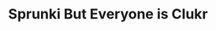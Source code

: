 ---
slug: sprunki-but-everyone-is-clukr
title: Sprunki But Everyone is Clukr
description: "Sprunki But Everyone is Clukr is an exciting online game. Play for free directly in your browser!"
icon: /images/popular_mods/Sprunki But Everyone is Clukr.png
url: https://wowtbc.net/sprunkin/everyone-clukr/index.html
previewImage: /images/popular_mods/Sprunki But Everyone is Clukr.png
type: popular mods

# SEO配置
seo:
  title: "Sprunki But Everyone is Clukr - Play Free Online Game | Fun Browser Games"
  description: "Sprunki But Everyone is Clukr - Play this fun online game for free in your browser. No download required!"
  ogImage: "/images/popular_mods/Sprunki But Everyone is Clukr.png"
  keywords: "sprunki-but-everyone-is-clukr, online game, browser game, free game, popular mods game, play online"

videoUrls:
  - https://www.youtube.com/embed/example1
  - https://www.youtube.com/embed/example2

whyPlay:
  title: "Why Play Sprunki But Everyone is Clukr?"
  items:
    - "Immersive Gameplay: Sprunki But Everyone is Clukr offers an engaging and immersive gaming experience that will keep you entertained for hours"
    - "Challenging Levels: Test your skills with increasingly difficult challenges and obstacles"
    - "Beautiful Graphics: Enjoy stunning visuals and smooth animations that bring the game world to life"
    - "Regular Updates: New content and features are added regularly to keep the game fresh and exciting"
    - "Free to Play: Experience all the fun without spending a penny"
    - "Community Features: Connect with other players, share strategies, and compete for high scores"
    - "Cross-Platform: Play on any device with a web browser, no downloads required"

features:
  title: "Key Features of Sprunki But Everyone is Clukr"
  image: "/images/popular_mods/Sprunki But Everyone is Clukr.png"
  items:
    - "Intuitive Controls: Easy to learn controls make Sprunki But Everyone is Clukr accessible for players of all skill levels"
    - "Multiple Game Modes: Enjoy various gameplay options that provide different challenges and experiences"
    - "Character Customization: Personalize your gaming experience with unique characters and items"
    - "Achievement System: Complete special tasks to earn rewards and recognition"
    - "Leaderboards: Compete with players worldwide and see who can achieve the highest scores"

characteristics:
  title: "Game Characteristics"
  image: "/images/popular_mods/Sprunki But Everyone is Clukr.png"
  items:
    - "Genre: Popular mods game with elements of strategy and skill"
    - "Difficulty: Suitable for both casual gamers and those seeking a challenge"
    - "Play Time: Quick sessions or extended gameplay, depending on your preference"
    - "Art Style: Vibrant and engaging visuals that enhance the gaming experience"
    - "Sound Design: Immersive audio that complements the gameplay perfectly"

info: "Sprunki But Everyone is Clukr is an exciting online game that offers players a unique and engaging gaming experience. With its intuitive controls, stunning visuals, and challenging gameplay, Sprunki But Everyone is Clukr provides hours of entertainment for players of all ages and skill levels. Whether you're looking for a quick gaming session during a break or an extended play session, Sprunki But Everyone is Clukr delivers an immersive experience that will keep you coming back for more. The game features multiple levels of increasing difficulty, ensuring that players are constantly challenged as they progress. With regular updates adding new content and features, Sprunki But Everyone is Clukr remains fresh and exciting, providing endless entertainment options for its growing community of players."

howToPlayIntro: "Welcome to Sprunki But Everyone is Clukr! This guide will walk you through the basics and help you master the game. Whether you're a beginner or looking to improve your skills, these tips and instructions will enhance your gaming experience."

howToPlaySteps:
  - title: "Getting Started"
    description: "Begin your Sprunki But Everyone is Clukr adventure by familiarizing yourself with the controls. Use your keyboard or mouse to navigate through the game interface. The tutorial will guide you through the basic mechanics and help you understand the objectives."
  - title: "Understanding the Objectives"
    description: "In Sprunki But Everyone is Clukr, your main goal is to progress through levels by completing specific objectives. Each level presents unique challenges that require different strategies and approaches."
  - title: "Mastering the Controls"
    description: "Practice using the controls to improve your precision and reaction time. Sprunki But Everyone is Clukr requires quick reflexes and strategic thinking to overcome obstacles and defeat opponents."
  - title: "Utilizing Power-ups"
    description: "Collect power-ups throughout the game to enhance your abilities and overcome difficult challenges. Each power-up offers unique advantages that can be crucial for success."
  - title: "Developing Strategies"
    description: "As you progress in Sprunki But Everyone is Clukr, develop effective strategies for different scenarios. Analyze patterns, anticipate challenges, and adapt your approach to maximize your performance."

faq:
  title: "Frequently Asked Questions about Sprunki But Everyone is Clukr"
  items:
    - question: "Is Sprunki But Everyone is Clukr free to play?"
      answer: "Yes, Sprunki But Everyone is Clukr is completely free to play directly in your web browser. No downloads or purchases are required to enjoy the full game experience."
    - question: "Can I play Sprunki But Everyone is Clukr on mobile devices?"
      answer: "Yes, Sprunki But Everyone is Clukr is optimized for both desktop and mobile play. You can enjoy the game on any device with a web browser and internet connection."
    - question: "Are there any in-game purchases?"
      answer: "While Sprunki But Everyone is Clukr is free to play, there may be optional in-game purchases available for cosmetic items or additional features that don't affect core gameplay."
    - question: "How often is Sprunki But Everyone is Clukr updated?"
      answer: "The developers regularly update Sprunki But Everyone is Clukr with new content, features, and improvements based on player feedback and game performance."
    - question: "Can I play Sprunki But Everyone is Clukr offline?"
      answer: "Currently, Sprunki But Everyone is Clukr requires an internet connection to play as it's a browser-based online game."
    - question: "Is Sprunki But Everyone is Clukr suitable for children?"
      answer: "Yes, Sprunki But Everyone is Clukr is designed to be family-friendly and suitable for players of all ages."
    - question: "How do I report bugs or issues?"
      answer: "If you encounter any problems while playing Sprunki But Everyone is Clukr, you can report them through the game's support page or contact the developers directly through their website."
    - question: "Still Have Questions?"
      answer: "If you have additional questions about Sprunki But Everyone is Clukr that aren't covered in this FAQ, please visit our support center or contact our customer service team for assistance."
---